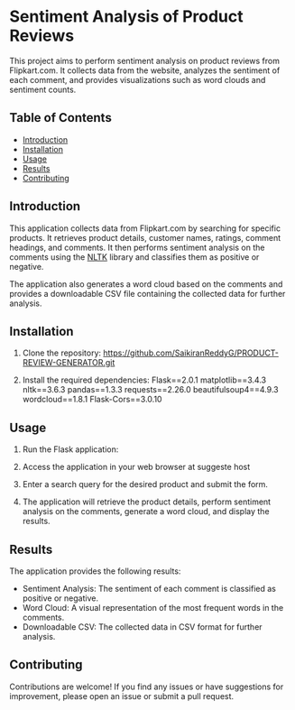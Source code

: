 # Sentiment Analysis of Product Reviews

This project aims to perform sentiment analysis on product reviews from Flipkart.com. It collects data from the website, analyzes the sentiment of each comment, and provides visualizations such as word clouds and sentiment counts.

## Table of Contents
- [Introduction](#introduction)
- [Installation](#installation)
- [Usage](#usage)
- [Results](#results)
- [Contributing](#contributing)


## Introduction

This application collects data from Flipkart.com by searching for specific products. It retrieves product details, customer names, ratings, comment headings, and comments. It then performs sentiment analysis on the comments using the [NLTK](https://www.nltk.org/) library and classifies them as positive or negative.

The application also generates a word cloud based on the comments and provides a downloadable CSV file containing the collected data for further analysis.

## Installation

1. Clone the repository:
https://github.com/SaikiranReddyG/PRODUCT-REVIEW-GENERATOR.git

2. Install the required dependencies:
Flask==2.0.1
matplotlib==3.4.3
nltk==3.6.3
pandas==1.3.3
requests==2.26.0
beautifulsoup4==4.9.3
wordcloud==1.8.1
Flask-Cors==3.0.10

## Usage

1. Run the Flask application:

2. Access the application in your web browser at suggeste host
3. Enter a search query for the desired product and submit the form.
4. The application will retrieve the product details, perform sentiment analysis on the comments, generate a word cloud, and display the results.

## Results

The application provides the following results:

- Sentiment Analysis: The sentiment of each comment is classified as positive or negative.
- Word Cloud: A visual representation of the most frequent words in the comments.
- Downloadable CSV: The collected data in CSV format for further analysis.

## Contributing

Contributions are welcome! If you find any issues or have suggestions for improvement, please open an issue or submit a pull request.






